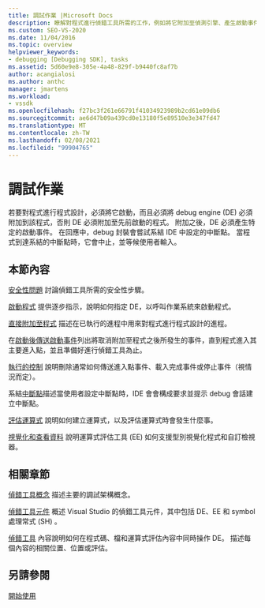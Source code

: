 ```yaml
---
title: 調試作業 |Microsoft Docs
description: 瞭解對程式進行偵錯工具所需的工作，例如將它附加至偵測引擎、產生啟動事件，以及叫用中斷點。
ms.custom: SEO-VS-2020
ms.date: 11/04/2016
ms.topic: overview
helpviewer_keywords:
- debugging [Debugging SDK], tasks
ms.assetid: 5d60e9e8-305e-4a48-829f-b9440fc8af7b
author: acangialosi
ms.author: anthc
manager: jmartens
ms.workload:
- vssdk
ms.openlocfilehash: f27bc3f261e66791f41034923989b2cd61e09db6
ms.sourcegitcommit: ae6d47b09a439cd0e13180f5e89510e3e347fd47
ms.translationtype: MT
ms.contentlocale: zh-TW
ms.lasthandoff: 02/08/2021
ms.locfileid: "99904765"
---
```

# <a name="debug-tasks"></a>調試作業
若要對程式進行程式設計，必須將它啟動，而且必須將 debug engine (DE) 必須附加到該程式，否則 DE 必須附加至先前啟動的程式。 附加之後，DE 必須產生特定的啟動事件。 在回應中，debug 封裝會嘗試系結 IDE 中設定的中斷點。 當程式到達系結的中斷點時，它會中止，並等候使用者輸入。

## <a name="in-this-section"></a>本節內容
 [安全性問題](../../extensibility/debugger/security-issues.md) 討論偵錯工具所需的安全性步驟。

 [啟動程式](../../extensibility/debugger/launching-a-program.md) 提供逐步指示，說明如何指定 DE，以呼叫作業系統來啟動程式。

 [直接附加至程式](../../extensibility/debugger/attaching-directly-to-a-program.md) 描述在已執行的進程中用來對程式進行程式設計的進程。

 在[啟動後傳送啟動事件](../../extensibility/debugger/sending-startup-events-after-a-launch.md)列出將取消附加至程式之後所發生的事件，直到程式進入其主要進入點，並且準備好進行偵錯工具為止。

 [執行的控制](../../extensibility/debugger/control-of-execution.md) 說明刪除通常如何傳送進入點事件、載入完成事件或停止事件（視情況而定）。

 系結[中斷點](../../extensibility/debugger/binding-breakpoints.md)描述當使用者設定中斷點時，IDE 會會構成要求並提示 debug 會話建立中斷點。

 [評估運算式](../../extensibility/debugger/evaluating-expressions.md) 說明如何建立運算式，以及評估運算式時會發生什麼事。

 [視覺化和查看資料](../../extensibility/debugger/visualizing-and-viewing-data.md) 說明運算式評估工具 (EE) 如何支援型別視覺化程式和自訂檢視器。

## <a name="related-sections"></a>相關章節
 [偵錯工具概念](../../extensibility/debugger/debugger-concepts.md) 描述主要的調試架構概念。

 [偵錯工具元件](../../extensibility/debugger/debugger-components.md) 概述 Visual Studio 的偵錯工具元件，其中包括 DE、EE 和 symbol 處理常式 (SH) 。

 [偵錯工具](../../extensibility/debugger/debugger-contexts.md) 內容說明如何在程式碼、檔和運算式評估內容中同時操作 DE。 描述每個內容的相關位置、位置或評估。

## <a name="see-also"></a>另請參閱
 [開始使用](../../extensibility/debugger/getting-started-with-debugger-extensibility.md)
